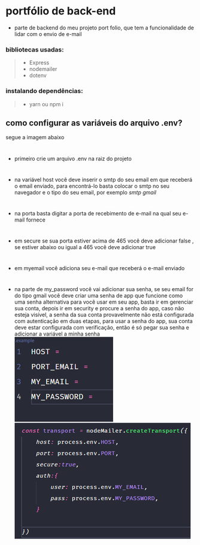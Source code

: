 # portfólio de back-end

* parte de backend do meu projeto port folio, que tem a funcionalidade de lidar com o envio de e-mail

### bibliotecas usadas:
> - Express
> - nodemailer
> - dotenv

### instalando dependências:
> - yarn ou npm i

## como configurar as variáveis ​​do arquivo .env?
 segue a imagem abaixo

#
* primeiro crie um arquivo .env na raiz do projeto
#
* na variável host você deve inserir o smtp do seu email em que receberá o email enviado, para encontrá-lo basta colocar o smtp no seu navegador e o tipo do seu email, por exemplo *smtp gmail*

#
* na porta basta digitar a porta de recebimento de e-mail na qual seu e-mail fornece
#
* em secure se sua porta estiver acima de 465 você deve adicionar false , se estiver abaixo ou igual a 465 você deve adicionar true

#

* em myemail você adiciona seu e-mail que receberá o e-mail enviado

#

* na parte de my_password você vai adicionar sua senha, se seu email for do tipo gmail você deve criar uma senha de app que funcione como uma senha alternativa para você usar em seu app, basta ir em gerenciar sua conta, depois ir em security e procure a senha do app, caso não esteja visível, a senha da sua conta provavelmente não está configurada com autenticação em duas etapas, para usar a senha do app, sua conta deve estar configurada com verificação, então é só pegar sua senha e adicionar a variável a minha senha
![](./assets/env.png)
![](./assets/configVarEnv.png)



